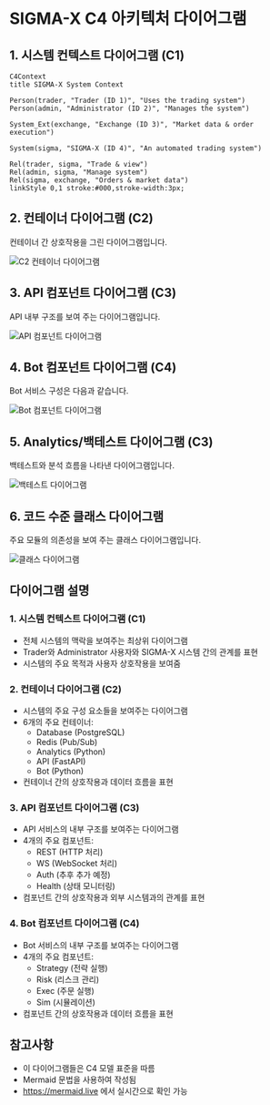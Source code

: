 # SIGMA-X C4 아키텍처 다이어그램

## 1. 시스템 컨텍스트 다이어그램 (C1)

```mermaid
C4Context
title SIGMA-X System Context

Person(trader, "Trader (ID 1)", "Uses the trading system")
Person(admin, "Administrator (ID 2)", "Manages the system")

System_Ext(exchange, "Exchange (ID 3)", "Market data & order execution")

System(sigma, "SIGMA-X (ID 4)", "An automated trading system")

Rel(trader, sigma, "Trade & view")
Rel(admin, sigma, "Manage system")
Rel(sigma, exchange, "Orders & market data")
linkStyle 0,1 stroke:#000,stroke-width:3px;
```

## 2. 컨테이너 다이어그램 (C2)

컨테이너 간 상호작용을 그린 다이어그램입니다.

![C2 컨테이너 다이어그램](c2_container.svg)

## 3. API 컴포넌트 다이어그램 (C3)

API 내부 구조를 보여 주는 다이어그램입니다.

![API 컴포넌트 다이어그램](c3_api.svg)

## 4. Bot 컴포넌트 다이어그램 (C4)

Bot 서비스 구성은 다음과 같습니다.

![Bot 컴포넌트 다이어그램](c4_bot.svg)

## 5. Analytics/백테스트 다이어그램 (C3)

백테스트와 분석 흐름을 나타낸 다이어그램입니다.

![백테스트 다이어그램](c3_backtest.svg)

## 6. 코드 수준 클래스 다이어그램

주요 모듈의 의존성을 보여 주는 클래스 다이어그램입니다.

![클래스 다이어그램](class_diagram.svg)

## 다이어그램 설명

### 1. 시스템 컨텍스트 다이어그램 (C1)
- 전체 시스템의 맥락을 보여주는 최상위 다이어그램
- Trader와 Administrator 사용자와 SIGMA-X 시스템 간의 관계를 표현
- 시스템의 주요 목적과 사용자 상호작용을 보여줌

### 2. 컨테이너 다이어그램 (C2)
- 시스템의 주요 구성 요소들을 보여주는 다이어그램
- 6개의 주요 컨테이너:
  - Database (PostgreSQL)
  - Redis (Pub/Sub)
  - Analytics (Python)
  - API (FastAPI)
  - Bot (Python)
- 컨테이너 간의 상호작용과 데이터 흐름을 표현

### 3. API 컴포넌트 다이어그램 (C3)
- API 서비스의 내부 구조를 보여주는 다이어그램
- 4개의 주요 컴포넌트:
  - REST (HTTP 처리)
  - WS (WebSocket 처리)
  - Auth (추후 추가 예정)
  - Health (상태 모니터링)
- 컴포넌트 간의 상호작용과 외부 시스템과의 관계를 표현

### 4. Bot 컴포넌트 다이어그램 (C4)
- Bot 서비스의 내부 구조를 보여주는 다이어그램
- 4개의 주요 컴포넌트:
  - Strategy (전략 실행)
  - Risk (리스크 관리)
  - Exec (주문 실행)
  - Sim (시뮬레이션)
- 컴포넌트 간의 상호작용과 데이터 흐름을 표현

## 참고사항
- 이 다이어그램들은 C4 모델 표준을 따름
- Mermaid 문법을 사용하여 작성됨
- https://mermaid.live 에서 실시간으로 확인 가능
